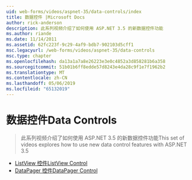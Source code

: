 ```yaml
---
uid: web-forms/videos/aspnet-35/data-controls/index
title: 数据控件 |Microsoft Docs
author: rick-anderson
description: 此系列视频介绍了如何使用 ASP.NET 3.5 的新数据控件功能
ms.author: riande
ms.date: 11/14/2011
ms.assetid: 62fc223f-9c29-4af9-bdb7-902103d5cff1
msc.legacyurl: /web-forms/videos/aspnet-35/data-controls
msc.type: chapter
ms.openlocfilehash: da13a1a7a8e26223e3e0c4852a3d858281b6a358
ms.sourcegitcommit: 51b01b6ff8edde57d8243e4da28c9f1e7f1962b2
ms.translationtype: MT
ms.contentlocale: zh-CN
ms.lasthandoff: 05/06/2019
ms.locfileid: "65132019"
---
```

# <a name="data-controls"></a><span data-ttu-id="a2bf4-103">数据控件</span><span class="sxs-lookup"><span data-stu-id="a2bf4-103">Data Controls</span></span>

> <span data-ttu-id="a2bf4-104">此系列视频介绍了如何使用 ASP.NET 3.5 的新数据控件功能</span><span class="sxs-lookup"><span data-stu-id="a2bf4-104">This set of videos explores how to use new data control features with ASP.NET 3.5</span></span>

- [<span data-ttu-id="a2bf4-105">ListView 控件</span><span class="sxs-lookup"><span data-stu-id="a2bf4-105">ListView Control</span></span>](the-listview-control.md)
- [<span data-ttu-id="a2bf4-106">DataPager 控件</span><span class="sxs-lookup"><span data-stu-id="a2bf4-106">DataPager Control</span></span>](the-datapager-control.md)
